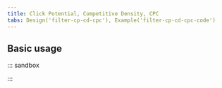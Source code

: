 ```yaml
---
title: Click Potential, Competitive Density, CPC
tabs: Design('filter-cp-cd-cpc'), Example('filter-cp-cd-cpc-code')
---
```


## Basic usage

::: sandbox

<script lang="tsx">
  export Demo from 'stories/patterns/filters/filter-cp-cd-cpc/docs/examples/basic-example.tsx';
</script>

:::
